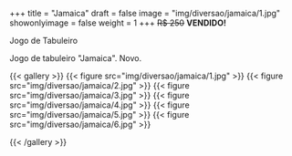 +++
title = "Jamaica"
draft = false
image = "img/diversao/jamaica/1.jpg"
showonlyimage = false
weight = 1
+++
<span class="sold">~~R$ 250~~</span> **VENDIDO!**

Jogo de Tabuleiro

<!--more-->

Jogo de tabuleiro "Jamaica". Novo.

{{< gallery >}}
{{< figure src="img/diversao/jamaica/1.jpg" >}}
{{< figure src="img/diversao/jamaica/2.jpg" >}}
{{< figure src="img/diversao/jamaica/3.jpg" >}}
{{< figure src="img/diversao/jamaica/4.jpg" >}}
{{< figure src="img/diversao/jamaica/5.jpg" >}}
{{< figure src="img/diversao/jamaica/6.jpg" >}}

{{< /gallery >}}